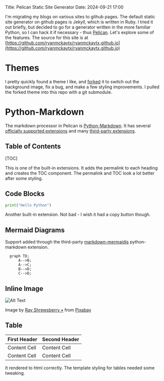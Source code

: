 Title: Pelican Static Site Generator
Date: 2024-09-21 17:00

I'm migrating my blogs on various sites to github pages. The default static site generator on github pages is Jekyll, which is written in Ruby.  I tried it out briefly, but decided to go for a generator written in the more familiar Python, so I can hack it if necessary - thus [Pelican](https://docs.getpelican.com/en/latest/index.html).  Let's explore some of the features.
The source for this site is at [https://github.com/ryanmckaytx/ryanmckaytx.github.io](https://github.com/ryanmckaytx/ryanmckaytx.github.io)

# Themes
I pretty quickly found a theme I like, and [forked](https://github.com/ryanmckaytx/pelican-mediumfox) it to switch out the background image, fix a bug, and make a few styling improvements.  I pulled the forked theme into this repo with a git submodule.

# Python-Markdown
The markdown processor in Pelican is [Python-Markdown](https://python-markdown.github.io/).  It has several [officially supported extensions](https://python-markdown.github.io/extensions/#officially-supported-extensions0) and many [third-party extensions](https://github.com/Python-Markdown/markdown/wiki/Third-Party-Extensions).

## Table of Contents
[TOC]

This is one of the built-in extensions.  It adds the permalink to each heading and creates the TOC component.  The permalink and TOC look a lot better after some styling.

## Code Blocks
```python
print("Hello Python")
```

Another built-in extension.  Not bad - I wish it had a copy button though.

## Mermaid Diagrams
Support added through the third-party [markdown-mermaidjs](https://github.com/Lee-W/markdown-mermaidjs) python-markdown extension.

```mermaid
  graph TD;
      A-->B;
      A-->C;
      B-->D;
      C-->D;
```

## Inline Image
![Alt Text]({static}/images/bluebonnet-7837830_300.jpg "Bluebonnet")

Image by <a href="https://pixabay.com/users/ray_shrewsberry-7673058/?utm_source=link-attribution&utm_medium=referral&utm_campaign=image&utm_content=7837830">Ray Shrewsberry •</a> from <a href="https://pixabay.com//?utm_source=link-attribution&utm_medium=referral&utm_campaign=image&utm_content=7837830">Pixabay</a>

## Table
First Header  | Second Header
------------- | -------------
Content Cell  | Content Cell
Content Cell  | Content Cell

It rendered to html correctly.  The template styling for tables needed some tweaking.